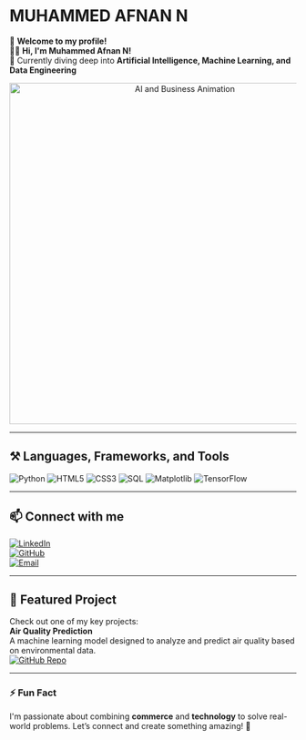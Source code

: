 # **MUHAMMED AFNAN N**

👋 **Welcome to my profile!**  
👨‍💻 **Hi, I'm Muhammed Afnan N!**  
🌱 Currently diving deep into **Artificial Intelligence, Machine Learning, and Data Engineering**  

<div align="center">
  <img src="https://user-images.githubusercontent.com/your-gif-link.gif" alt="AI and Business Animation" width="600px"/>
</div>

---

## ⚒️ **Languages, Frameworks, and Tools**
<div>
  <img src="https://img.shields.io/badge/Python-3776AB?style=for-the-badge&logo=python&logoColor=white" alt="Python"/>
  <img src="https://img.shields.io/badge/HTML5-E34F26?style=for-the-badge&logo=html5&logoColor=white" alt="HTML5"/>
  <img src="https://img.shields.io/badge/CSS3-1572B6?style=for-the-badge&logo=css3&logoColor=white" alt="CSS3"/>
  <img src="https://img.shields.io/badge/SQL-003B57?style=for-the-badge&logo=postgresql&logoColor=white" alt="SQL"/>
  <img src="https://img.shields.io/badge/Matplotlib-FF8800?style=for-the-badge&logo=python&logoColor=white" alt="Matplotlib"/>
  <img src="https://img.shields.io/badge/TensorFlow-FF6F00?style=for-the-badge&logo=tensorflow&logoColor=white" alt="TensorFlow"/>
</div>

---

## 📫 **Connect with me**
[![LinkedIn](https://img.shields.io/badge/LinkedIn-0A66C2?style=for-the-badge&logo=linkedin&logoColor=white)](https://www.linkedin.com/in/muhammed-afnan-n-a91b70329/)  
[![GitHub](https://img.shields.io/badge/GitHub-181717?style=for-the-badge&logo=github&logoColor=white)](https://github.com/afnan0014)  
[![Email](https://img.shields.io/badge/Email-D14836?style=for-the-badge&logo=gmail&logoColor=white)](mailto:afnan14llai@gmail.com)

---

## 🌟 **Featured Project**
Check out one of my key projects:  
**Air Quality Prediction**  
A machine learning model designed to analyze and predict air quality based on environmental data.  
[![GitHub Repo](https://img.shields.io/badge/Explore%20Repo-181717?style=for-the-badge&logo=github&logoColor=white)](https://github.com/your-repo-link)

---

### ⚡ **Fun Fact**
I'm passionate about combining **commerce** and **technology** to solve real-world problems. Let’s connect and create something amazing! 🚀
